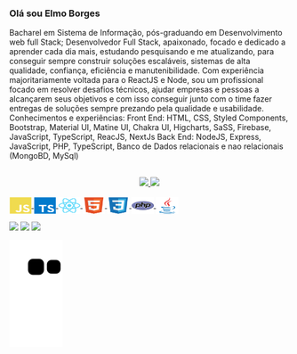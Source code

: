 ### Olá sou Elmo Borges

Bacharel em Sistema de Informação, pós-graduando em Desenvolvimento web full
Stack; Desenvolvedor Full Stack, apaixonado, focado e dedicado a aprender cada dia mais,
estudando pesquisando e me atualizando, para conseguir sempre construir soluções
escaláveis, sistemas de alta qualidade, confiança, eficiência e manutenibilidade. Com
experiência majoritariamente voltada para o ReactJS e Node, sou um profissional focado
em resolver desafios técnicos, ajudar empresas e pessoas a alcançarem seus objetivos e
com isso conseguir junto com o time fazer entregas de soluções sempre prezando pela
qualidade e usabilidade.
Conhecimentos e experiências:
Front End: HTML, CSS, Styled Components, Bootstrap, Material UI, Matine UI, Chakra UI,
Higcharts, SaSS, Firebase, JavaScript, TypeScript, ReacJS, NextJs Back End: NodeJS,
Express, JavaScript, PHP, TypeScript, Banco de Dados relacionais e nao relacionais
(MongoBD, MySql)


##
<div align="center">
  <a href="https://github.com/elmobs">
  <img height="150em" src="https://github-readme-stats.vercel.app/api?username=elmobs&show_icons=true&theme=onedark&include_all_commits=true&count_private=true"/>
  <img height="150em" src="https://github-readme-stats.vercel.app/api/top-langs/?username=elmobs&layout=compact&langs_count=7&theme=onedark"/>
</div>

<div style="display: inline_block"><br>
  <img align="center" alt="-Js" height="30" width="40" src="https://raw.githubusercontent.com/devicons/devicon/master/icons/javascript/javascript-plain.svg">
  <img align="center" alt="-Ts" height="30" width="40" src="https://raw.githubusercontent.com/devicons/devicon/master/icons/typescript/typescript-plain.svg">
  <img align="center" alt="-React" height="30" width="40" src="https://raw.githubusercontent.com/devicons/devicon/master/icons/react/react-original.svg">
  <img align="center" alt="-HTML" height="30" width="40" src="https://raw.githubusercontent.com/devicons/devicon/master/icons/html5/html5-original.svg">
  <img align="center" alt="-CSS" height="30" width="40" src="https://raw.githubusercontent.com/devicons/devicon/master/icons/css3/css3-original.svg">
  <img align="center" alt="-php" height="30" width="40" src="https://raw.githubusercontent.com/devicons/devicon/master/icons/php/php-original.svg">
  <img align="center" alt="-java" height="30" width="40" src="https://raw.githubusercontent.com/devicons/devicon/master/icons/java/java-original.svg">

</div>
 
<div> 
<p></p>
<a href="https://instagram.com/elmobs/" target="_blank"><img src="https://img.shields.io/badge/-Instagram-%23E4405F?style=for-the-badge&logo=instagram&logoColor=black" target="_blank"></a>
 	<a href = "mailto:borgeselmo@gmail.com"><img src="https://img.shields.io/badge/-Gmail-%23333?style=for-the-badge&logo=gmail&logoColor=white" target="_blank"></a>
  <a href="https://www.linkedin.com/in/elmo-borges-santos-a9718b123/" target="_blank"><img src="https://img.shields.io/badge/-LinkedIn-%230077B5?style=for-the-badge&logo=linkedin&logoColor=black" target="_blank"></a> 
  
   ![Snake animation](https://github.com/elmobs/elmobs/blob/output/github-contribution-grid-snake.svg)
 
</div>
  
  
  
  

